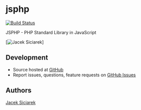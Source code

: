 jsphp
=====
[![Build Status](https://secure.travis-ci.org/siciarek/jsphp.png)](http://travis-ci.org/siciarek/jsphp)

JSPHP - PHP Standard Library in JavaScript

[![Jacek Siciarek](https://twimg0-a.akamaihd.net/profile_images/2667570461/1a95184a52d0d978576f53f9a43acaf8.jpeg)]


## Development

- Source hosted at [GitHub](https://github.com/siciarek/jsphp)
- Report issues, questions, feature requests on [GitHub Issues](https://github.com/siciarek/jsphp/issues)

## Authors

[Jacek Siciarek](https://github.com/siciarek)
